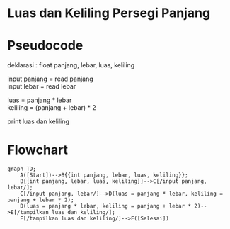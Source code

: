 # Luas dan Keliling Persegi Panjang #
# Pseudocode #
deklarasi : float panjang, lebar, luas, keliling 

input panjang = read panjang\
input lebar = read lebar

luas = panjang * lebar\
keliling = (panjang + lebar) * 2

print luas dan keliling
# Flowchart #
```mermaid
graph TD;
    A([Start])-->B{{int panjang, lebar, luas, keliling}};
    B{{int panjang, lebar, luas, keliling}}-->C[/input panjang, lebar/];
    C[/input panjang, lebar/]-->D(luas = panjang * lebar, keliling = panjang + lebar * 2);
    D(luas = panjang * lebar, keliling = panjang + lebar * 2)-->E[/tampilkan luas dan keliling/];
    E[/tampilkan luas dan keliling/]-->F([Selesai])
```
